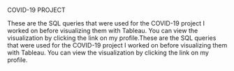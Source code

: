 COVID-19 PROJECT



These are the SQL queries that were used for the COVID-19 project I worked on before visualizing them with Tableau. You can view the visualization by clicking the link on my profile.These are the SQL queries that were used for the COVID-19 project I worked on before visualizing them with Tableau. You can view the visualization by clicking the link on my profile.
